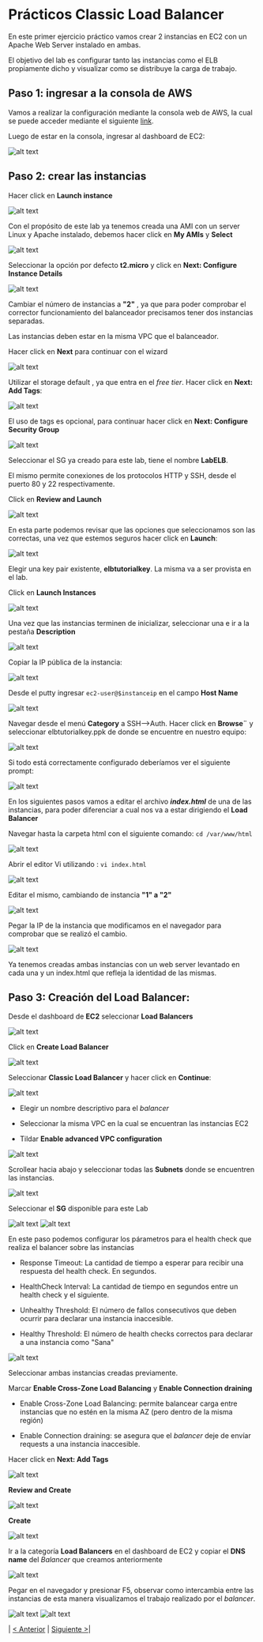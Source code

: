 # Prácticos Classic Load Balancer

En este primer ejercicio práctico vamos crear 2 instancias en EC2 con un Apache Web Server instalado en ambas.

El objetivo del lab es configurar tanto las instancias como el ELB propiamente dicho y visualizar como se distribuye la carga de trabajo.

## Paso 1: ingresar a la consola de AWS

Vamos a realizar la configuración mediante la consola web de AWS, la cual se puede acceder mediante el siguiente [link](https://805750336955.signin.aws.amazon.com/console).

Luego de estar en la consola, ingresar al dashboard de EC2:

![alt text](https://raw.githubusercontent.com/conapps/conapps-iot/master/AWS%20Cloud/EC2/ELB/images/Tutorial%20Classic%20LB/Paso1.JPG "Paso1")

## Paso 2: crear las instancias

Hacer click en **Launch instance**

![alt text](https://raw.githubusercontent.com/conapps/conapps-iot/master/AWS%20Cloud/EC2/ELB/images/Tutorial%20Classic%20LB/Paso2.JPG "Paso2")

Con el propósito de este lab ya tenemos creada una AMI con un server Linux y Apache instalado, debemos hacer click en **My AMIs** y **Select**

![alt text](https://raw.githubusercontent.com/conapps/conapps-iot/master/AWS%20Cloud/EC2/ELB/images/Tutorial%20Classic%20LB/Paso3.JPG "Paso3")

Seleccionar la opción por defecto **t2.micro** y click en **Next: Configure Instance Details**

![alt text](https://raw.githubusercontent.com/conapps/conapps-iot/master/AWS%20Cloud/EC2/ELB/images/Tutorial%20Classic%20LB/Paso4.JPG "Paso4")

Cambiar el número de instancias a **"2"** , ya que para poder comprobar el corrector funcionamiento del balanceador precisamos tener dos instancias separadas.

Las instancias deben estar en la misma VPC que el balanceador.

Hacer click en **Next** para continuar con el wizard

![alt text](https://raw.githubusercontent.com/conapps/conapps-iot/master/AWS%20Cloud/EC2/ELB/images/Tutorial%20Classic%20LB/Paso5.JPG "Paso5")

Utilizar el storage default , ya que entra en el *free tier*.
Hacer click en **Next: Add Tags**:

![alt text](https://raw.githubusercontent.com/conapps/conapps-iot/master/AWS%20Cloud/EC2/ELB/images/Tutorial%20Classic%20LB/Paso6.JPG "Paso6")

El uso de tags es opcional, para continuar hacer click en **Next: Configure Security Group**

![alt text](https://raw.githubusercontent.com/conapps/conapps-iot/master/AWS%20Cloud/EC2/ELB/images/Tutorial%20Classic%20LB/Paso7.JPG "Paso7")

Seleccionar el SG ya creado para este lab, tiene el nombre **LabELB**.

El mismo permite conexiones de los protocolos HTTP y SSH, desde el puerto 80 y 22 respectivamente.

Click en **Review and Launch**

![alt text](https://raw.githubusercontent.com/conapps/conapps-iot/master/AWS%20Cloud/EC2/ELB/images/Tutorial%20Classic%20LB/Paso8.JPG "Paso8")

En esta parte podemos revisar que las opciones que seleccionamos son las correctas, una vez que estemos seguros hacer click en **Launch**:

![alt text](https://raw.githubusercontent.com/conapps/conapps-iot/master/AWS%20Cloud/EC2/ELB/images/Tutorial%20Classic%20LB/Paso9.JPG "Paso9")

Elegir una key pair existente, **elbtutorialkey**. La misma va a ser provista en el lab.

Click en **Launch Instances**

![alt text](https://raw.githubusercontent.com/conapps/conapps-iot/master/AWS%20Cloud/EC2/ELB/images/Tutorial%20Classic%20LB/Paso10.JPG "Paso10")

Una vez que las instancias terminen de inicializar, seleccionar una e ir a la pestaña **Description**



![alt text](https://raw.githubusercontent.com/conapps/conapps-iot/master/AWS%20Cloud/EC2/ELB/images/Tutorial%20Classic%20LB/Paso11.JPG "Paso11")

Copiar la IP pública de la instancia:

![alt text](https://raw.githubusercontent.com/conapps/conapps-iot/master/AWS%20Cloud/EC2/ELB/images/Tutorial%20Classic%20LB/Paso12.JPG "Paso12")

Desde el putty ingresar `ec2-user@$instanceip` en el campo **Host Name**

![alt text](https://raw.githubusercontent.com/conapps/conapps-iot/master/AWS%20Cloud/EC2/ELB/images/Tutorial%20Classic%20LB/Paso13.JPG "Paso13")

Navegar desde el menú **Category** a SSH-->Auth.
Hacer click en **Browse¨** y seleccionar elbtutorialkey.ppk de donde se encuentre en nuestro equipo:

![alt text](https://raw.githubusercontent.com/conapps/conapps-iot/master/AWS%20Cloud/EC2/ELB/images/Tutorial%20Classic%20LB/Paso14.JPG "Paso14")

Si todo está correctamente configurado deberíamos ver el siguiente prompt:

![alt text](https://raw.githubusercontent.com/conapps/conapps-iot/master/AWS%20Cloud/EC2/ELB/images/Tutorial%20Classic%20LB/Paso15.JPG "Paso15")

En los siguientes pasos vamos a editar el archivo ***index.html*** de una de las instancias, para poder diferenciar a cual nos va a estar dirigiendo el **Load Balancer**

Navegar hasta la carpeta html con el siguiente comando:  `cd /var/www/html`

![alt text](https://raw.githubusercontent.com/conapps/conapps-iot/master/AWS%20Cloud/EC2/ELB/images/Tutorial%20Classic%20LB/Paso16.JPG "Paso16")

Abrir el editor Vi utilizando : `vi index.html`

![alt text](https://raw.githubusercontent.com/conapps/conapps-iot/master/AWS%20Cloud/EC2/ELB/images/Tutorial%20Classic%20LB/Paso17.JPG "Paso17")

Editar el mismo, cambiando de instancia **"1" a "2"**

![alt text](https://raw.githubusercontent.com/conapps/conapps-iot/master/AWS%20Cloud/EC2/ELB/images/Tutorial%20Classic%20LB/Paso18.JPG "Paso18")

Pegar la IP de la instancia que modificamos en el navegador para comprobar que se realizó el cambio.

![alt text](https://raw.githubusercontent.com/conapps/conapps-iot/master/AWS%20Cloud/EC2/ELB/images/Tutorial%20Classic%20LB/Paso19.JPG "Paso19")

Ya tenemos creadas ambas instancias con un web server levantado en cada una y un index.html que refleja la identidad de las mismas.

## Paso 3: Creación del **Load Balancer:**

Desde el dashboard de **EC2** seleccionar **Load Balancers**

![alt text](https://raw.githubusercontent.com/conapps/conapps-iot/master/AWS%20Cloud/EC2/ELB/images/Tutorial%20Classic%20LB/Paso20.JPG "Paso20")

Click en **Create Load Balancer**

![alt text](https://raw.githubusercontent.com/conapps/conapps-iot/master/AWS%20Cloud/EC2/ELB/images/Tutorial%20Classic%20LB/Paso21.JPG "Paso21")

Seleccionar **Classic Load Balancer** y hacer click en **Continue**:

![alt text](https://raw.githubusercontent.com/conapps/conapps-iot/master/AWS%20Cloud/EC2/ELB/images/Tutorial%20Classic%20LB/Paso22.JPG "Paso22")

* Elegir un nombre descriptivo para el *balancer* 

* Seleccionar la misma VPC en la cual se encuentran las instancias EC2

* Tildar **Enable advanced VPC configuration**

![alt text](https://raw.githubusercontent.com/conapps/conapps-iot/master/AWS%20Cloud/EC2/ELB/images/Tutorial%20Classic%20LB/Paso23.JPG "Paso23")

Scrollear hacia abajo y seleccionar todas las **Subnets** donde se encuentren las instancias.

![alt text](https://raw.githubusercontent.com/conapps/conapps-iot/master/AWS%20Cloud/EC2/ELB/images/Tutorial%20Classic%20LB/Paso24.JPG "Paso24")

Seleccionar el **SG** disponible para este Lab

![alt text](https://raw.githubusercontent.com/conapps/conapps-iot/master/AWS%20Cloud/EC2/ELB/images/Tutorial%20Classic%20LB/Paso25.JPG "Paso25")
![alt text](https://raw.githubusercontent.com/conapps/conapps-iot/master/AWS%20Cloud/EC2/ELB/images/Tutorial%20Classic%20LB/Paso26.JPG "Paso26")

En este paso podemos configurar los párametros para el health check que realiza el balancer sobre las instancias


* Response Timeout: La cantidad de tiempo a esperar para recibir una respuesta del health check. En segundos.

* HealthCheck Interval: La cantidad de tiempo en segundos entre un health check y el siguiente.

* Unhealthy Threshold: El número de fallos consecutivos que deben ocurrir para declarar una instancia inaccesible.

* Healthy Threshold: El número de health checks correctos para declarar a una instancia como "Sana"

![alt text](https://raw.githubusercontent.com/conapps/conapps-iot/master/AWS%20Cloud/EC2/ELB/images/Tutorial%20Classic%20LB/Paso27.JPG "Paso27")

Seleccionar ambas instancias creadas previamente.

Marcar **Enable Cross-Zone Load Balancing** y **Enable Connection draining**

* Enable Cross-Zone Load Balancing: permite balancear carga entre instancias que no estén en la misma AZ (pero dentro de la misma región)

* Enable Connection draining: se asegura que el *balancer* deje de envíar requests a una instancia inaccesible.

Hacer click en **Next: Add Tags**

![alt text](https://raw.githubusercontent.com/conapps/conapps-iot/master/AWS%20Cloud/EC2/ELB/images/Tutorial%20Classic%20LB/Paso28.JPG "Paso28")

**Review and Create**

![alt text](https://raw.githubusercontent.com/conapps/conapps-iot/master/AWS%20Cloud/EC2/ELB/images/Tutorial%20Classic%20LB/Paso29.JPG "Paso29")

**Create**

![alt text](https://raw.githubusercontent.com/conapps/conapps-iot/master/AWS%20Cloud/EC2/ELB/images/Tutorial%20Classic%20LB/Paso30.JPG "Paso30")

Ir a la categoría **Load Balancers** en el dashboard de EC2 y copiar el **DNS name** del *Balancer* que creamos anteriormente

![alt text](https://raw.githubusercontent.com/conapps/conapps-iot/master/AWS%20Cloud/EC2/ELB/images/Tutorial%20Classic%20LB/Paso31.JPG "Paso31")

Pegar en el navegador y presionar F5, observar como intercambia entre las instancias de esta manera visualizamos el trabajo realizado por el *balancer*.

![alt text](https://raw.githubusercontent.com/conapps/conapps-iot/master/AWS%20Cloud/EC2/ELB/images/Tutorial%20Classic%20LB/Paso32.JPG "Paso32")
![alt text](https://raw.githubusercontent.com/conapps/conapps-iot/master/AWS%20Cloud/EC2/ELB/images/Tutorial%20Classic%20LB/Paso33.JPG "Paso33")


| [< Anterior](https://github.com/conapps/conapps-iot/blob/master/AWS%20Cloud/EC2/ELB/ELB_2.md) | [Siguiente >](https://github.com/conapps/conapps-iot/blob/master/AWS%20Cloud/EC2/ELB/ELB_4.md)|
